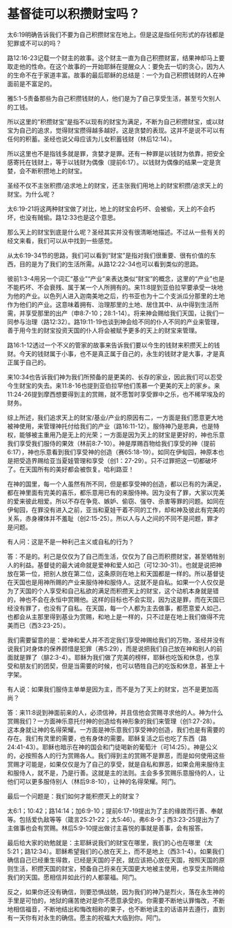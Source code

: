 # 基督徒可以积攒财宝吗？



<p>太6:19明确告诉我们不要为自己积攒财宝在地上。但是这是指任何形式的存钱都是犯罪或不可以的吗？</p>

<p>路12:16-23记载一个财主的故事。这个财主一直为自己积攒财富，结果神却马上要取走他的性命。在这个故事的一开始耶稣在提醒众人：要免去一切的贪心，因为人的生命不在于家道丰富。故事的最后耶稣的总结是：一个为自己积攒钱财的人在神面前是不富足的。</p>

<p>雅5:1-5责备那些为自己积攒钱财的人，他们是为了自己享受生活，甚至亏欠别人的工钱。</p>

<p>所以这里的“积攒财宝”是指不以现有的财宝为满足，不断为自己积攒财宝，或以财宝为自己的追求，觉得财宝攒得越多越好。这是贪婪的表现。这并不是说不可以有任何的积蓄。圣经也说父母应该为儿女积蓄钱财（林后12:14）。</p>

<p>所以这里也不是指钱多就是罪，贪婪才是罪。还有一种罪是以钱财为依靠，把安全感寄托在钱财上，等于以钱财为偶像（提前6:17）。以钱财为偶像的结果一定是贪婪，会不断积攒地上的财宝。</p>

<p>圣经不仅不主张积攒/追求地上的财宝，还主张我们用地上的财宝积攒/追求天上的财宝。为什么呢？</p>

<p>太6:19-21将这两种财宝做了对比，地上的财宝会朽坏、会被偷，天上的不会朽坏，也没有贼偷。路12:33也是这个意思。</p>

<p>那么天上的财宝到底是什么呢？圣经其实并没有很清晰地描述。不过从一些有关的经文来看，我们可以从中找到一些感觉。</p>

<p>从太6:19-34节的思路，我们可以看到“财宝”是指对我们很重要、很有价值的东西，目的是为了我们的生活所需。从路12:22-34也可以看到类似的思路。</p>

<p>彼前1:3-4用另一个词汇“基业”“产业”来表达类似“财宝”的概念，这里的“产业”也是不能朽坏、不会衰残、属于某一个人所拥有的。来11:8提到亚伯拉罕要承受一块地为他的产业。以色列人进入迦南美地之后，约书亚也为十二个支派瓜分那里的土地作为他们的产业。这意味着拥有、治理那里的土地、居住其中、从中得到生活所需，并享受那里的出产（申8:7-10；28:1-14）。将来神会赐给我们天国，让我们一同参与治理（路12:32）。路19:11-19也谈到神会给不同的仆人不同的产业来管理，善于用今生的财宝投资天国的仆人将会被赋予更多的天上的财宝来管理。</p>

<p>路16:1-12透过一个不义的管家的故事来告诉我们要以今生的钱财来积攒天上的钱财。今天的钱财属于小事，也不是真正属于自己的，永生的钱财才是大事，才是真正属于自己的。</p>

<p>来10:34也告诉我们神为我们所预备的是更美的、长存的家业，因此我们可以忍受今生财宝的失去。来11:8-16也提到亚伯拉罕他们羡慕一个更美的天上的家乡。来11:24-26提到摩西想要得到主的赏赐，就不愿暂时享受罪中之乐，也不稀罕埃及的财务。</p>

<p>综上所述，我们追求天上的财宝/基业/产业的原因有二，一方面是我们愿意更大地被神使用，来管理神托付给我们的产业（路16:11-12）。服侍神乃是恩典，也是特权，能够被主重用乃是无上的光荣；一方面是因为天上的财宝是更好的，神也乐意我们享受我们服侍的果效（林前8:7-10）。神是厚赐百物给我们享受的神（提前6:17），神也乐意看到我们享受神的创造（赛65:18-19）。如同在伊甸园，神原本也是把受造界赐给亚当夏娃管理和享受（创1：27-29）。只不过罪把这一切都破坏了。在天国所有的美好都会被恢复。哈利路亚！</p>

<p>在神的国里，每一个人虽然有所不同，但是都享受神的创造，都以已有的为满足，都在神里面有完美的喜乐，都乐意用已有的来服侍神。因为没有了罪，大家以完美的爱来彼此相爱。所以不存在争竞、嫉妒、偷窃、强夺、杀害等罪的问题。如同在伊甸园，在罪没有进入之前，亚当和夏娃干着不同的工作，却和神及彼此有完美的关系，赤身裸体并不羞耻（创2:15-25）。所以人与人之间的不同不是问题，罪才是问题。</p>

<p>有人问：这是不是一种利己主义或自私的行为？</p>

<p>答：不是的。利己是仅仅为了自己而生活，仅仅为了自己而积攒财宝，甚至牺牲别人的利益。基督徒的最大诫命就是爱神和爱人如己（可12:30-31）。也就是说把神放在第一位，把别人放在第二位，这条原则在地上和天国都是一样的。所以基督徒在天国也是用神所赐的产业来服侍神和服侍人。这就不是自私。如果一个人仅仅是为了天国的个人享受和自己私欲的满足而积攒天上的财宝，这个动机本身就是错的，神也不会在永恒中赏赐他。这样的目标也不会实现，因为这是罪，而在天国已经没有罪了，也没有了自私。在天国，每一个人都为主去做事，都愿意爱人如己，也都会从主那里得到基业为赏赐，和地上是一样的，只不过是在地上我们做得不完美而已（西3:23-25）。</p>

<p>我们需要留意的是：爱神和爱人并不否定我们享受神赐给我们的万物，圣经并没有说我们对身体的保养顾惜是犯罪（弗5:29），而是说把我们自己放在神和别人的前面就是罪了（腓2:3-4）。耶稣为我们做了完美的榜样，耶稣也吃饭和休息，也享受和朋友们的团契，但是当需要的时候，也可以牺牲自己的吃饭和休息，甚至上十字架。</p>

<p>有人说：如果我们服侍主单单是因为主，而不是为了天上的财宝，岂不是更加高尚？</p>

<p>答：来11:8说到神面前来的人，必须信神，并且信他会赏赐寻求他的人。神为什么赏赐我们？一方面神乐意托付神的创造给有神形象的我们来管理（创1:27-28）。这本身就让神的名得荣耀。一方面是神乐意我们享受神的创造，我们也是有需要的存在。我们有灵里的需要，也有身体的需要。耶稣复活之后也吃了东西（路24:41-43）。耶稣也暗示在神的国会和门徒喝新的葡萄汁（可14:25）。神是公义的，必按照各人的行为赏赐各人。我们得到主的赏赐不是罪恶，而是如何使用这些赏赐才可能是，如果仅仅是为了自己的享受，就是自私和罪恶，如果会用来服侍主和服侍人，就不是，乃是行善。这就是主的法则。主会多多赏赐乐意服侍的人，让他们可以更多服侍别人（林后9:8-10），让神的名得荣耀。阿门。</p>

<p>最后一个问题是：我们如何才能积攒天上的财宝？</p>

<p>太6:1；10:42；路14:14；加6:9-10；提前6:17-19提出为了主的缘故而行善、奉献等。包括爱仇敌等等（箴言25:21-22；太5:46）。弗6:8-9；西3:23-25提出为了主做事也会有赏赐。林后5:9-10提出做讨主喜悦的事就是善事，会有报答。</p>

<p>最后给大家的劝勉就是：主耶稣说我们的财宝在哪里，我们的心也在哪里（太5:21；路12:34）。耶稣希望我们的心放在天上，而不是地上（西3:1-4）。如果我们确信自己已经重生得救，已经是天国的子民，就应该把心放在天国，按照天国的原则生活，积攒天国的财宝，预备自己将来在天国更大地被主使用，也享受主所赐给我们的天国。愿相信并如此行的人都蒙福。阿门。</p>

<p>反之，如果你还没有确信，则要恐惧战兢，因为我们的神乃是烈火，落在永生神的手里是可怕的，地狱的痛苦绝对是你不愿意承受的。你需要不断地认罪悔改，不断地相信福音，不断地结出和悔改相称的果子，也不断地读主的话语并去遵行，直到有一天你有对永生的确信。愿主的祝福大大临到你。阿门。</p>